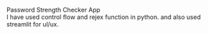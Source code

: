 Password Strength Checker App
<br>
I have used control flow and rejex function in python.
and also used streamlit for ul/ux.
